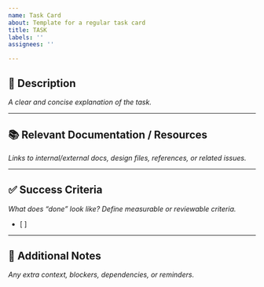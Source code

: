 ```yaml
---
name: Task Card
about: Template for a regular task card
title: TASK
labels: ''
assignees: ''

---
```


## 📝 Description  
_A clear and concise explanation of the task._  

---

## 📚 Relevant Documentation / Resources  
_Links to internal/external docs, design files, references, or related issues._  

---

## ✅ Success Criteria  
_What does “done” look like? Define measurable or reviewable criteria._  
- [ ] 

---

## 📎 Additional Notes  
_Any extra context, blockers, dependencies, or reminders._
